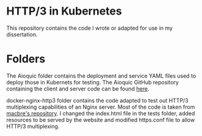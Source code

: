 # HTTP/3 in Kubernetes
This repository contains the code I wrote or adapted for use in my dissertation.

# Folders
The Aioquic folder contains the deployment and service YAML files used to deploy those in Kubernets for testing. The Aioquic GitHub repository containing the client and server code can be found [here](https://github.com/aiortc/aioquic/).

docker-nginx-http3 folder contains the code adapted to test out HTTP/3 multiplexing capabilities of an Nginx server. Most of the code is taken from [macbre's repository](https://github.com/macbre/docker-nginx-http3/).
I changed the index.html file in the tests folder, added resources to be served by the website and modified https.conf file to allow HTTP/3 multiplexing.

